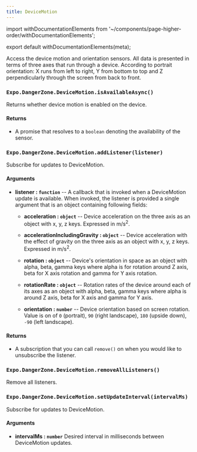 ```yaml
---
title: DeviceMotion
---
```


import withDocumentationElements from '~/components/page-higher-order/withDocumentationElements';

export default withDocumentationElements(meta);

Access the device motion and orientation sensors. All data is presented in terms of three axes that run through a device. According to portrait orientation: X runs from left to right, Y from bottom to top and Z perpendicularly through the screen from back to front.

### `Expo.DangerZone.DeviceMotion.isAvailableAsync()`

Returns whether device motion is enabled on the device.

#### Returns

- A promise that resolves to a `boolean` denoting the availability of the sensor.

### `Expo.DangerZone.DeviceMotion.addListener(listener)`

Subscribe for updates to DeviceMotion.

#### Arguments

- **listener : `function`** -- A callback that is invoked when a
  DeviceMotion update is available. When invoked, the listener is
  provided a single argument that is an object containing following fields:

  - **acceleration : `object`** -- Device acceleration on the three axis as an object with x, y, z keys. Expressed in m/s<sup>2</sup>.

  - **accelerationIncludingGravity : `object`** -- Device acceleration with the effect of gravity on the three axis as an object with x, y, z keys. Expressed in m/s<sup>2</sup>.

  - **rotation : `object`** -- Device's orientation in space as an object with alpha, beta, gamma keys where alpha is for rotation around Z axis, beta for X axis rotation and gamma for Y axis rotation.

  - **rotationRate : `object`** -- Rotation rates of the device around each of its axes as an object with alpha, beta, gamma keys where alpha is around Z axis, beta for X axis and gamma for Y axis.

  - **orientation : `number`** -- Device orientation based on screen rotation. Value is on of `0` (portrait), `90` (right landscape), `180` (upside down), `-90` (left landscape).

#### Returns

- A subscription that you can call `remove()` on when you
  would like to unsubscribe the listener.

### `Expo.DangerZone.DeviceMotion.removeAllListeners()`

Remove all listeners.

### `Expo.DangerZone.DeviceMotion.setUpdateInterval(intervalMs)`

Subscribe for updates to DeviceMotion.

#### Arguments

- **intervalMs : `number`** Desired interval in milliseconds between
  DeviceMotion updates.
